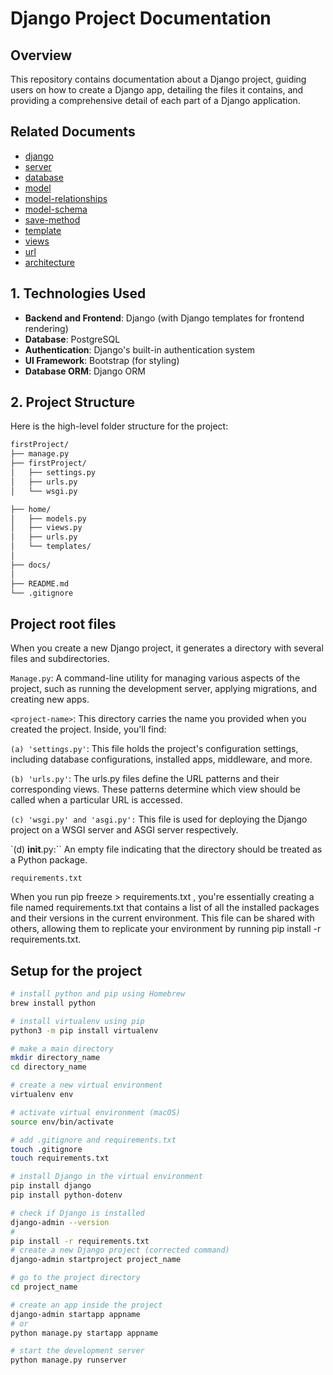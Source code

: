 # Django Project Documentation

## Overview

This repository contains documentation about a Django project, guiding users on how to create a Django app, detailing the files it contains, and providing a comprehensive detail of each part of a Django application.

## Related Documents

- [django](./firstProject/documents/intro-django/README.md)
- [server](./firstProject/documents/server/README.md)
- [database](./firstProject/documents/database/README.md)
- [model](./firstProject/documents/model/README.md)
- [model-relationships](./firstProject/documents/model/RELATIONSHIPS.md)
- [model-schema](./firstProject/documents/model/MODELSCHEMA.md)
- [save-method](./firstProject/documents/model/SAVEMETHOD.md)
- [template](./firstProject/documents/tempalte/README.md)
- [views](./firstProject/documents/view/README.md)
- [url](./firstProject/documents/url/README.md)
- [architecture](./firstProject/architecture/README.md)

## 1. Technologies Used

- **Backend and Frontend**: Django (with Django templates for frontend rendering)
- **Database**: PostgreSQL
- **Authentication**: Django's built-in authentication system
- **UI Framework**: Bootstrap (for styling)
- **Database ORM**: Django ORM

## 2. Project Structure

Here is the high-level folder structure for the project:

```bash
firstProject/
├── manage.py
├── firstProject/
│   ├── settings.py
│   ├── urls.py
│   └── wsgi.py

├── home/
│   ├── models.py
│   ├── views.py
│   ├── urls.py
│   └── templates/
│
├── docs/
│
├── README.md
└── .gitignore

```

## Project root files

When you create a new Django project, it generates a directory with several files and subdirectories.

`Manage.py`: A command-line utility for managing various aspects of the project, such as running the development server, applying migrations, and creating new apps.

`<project-name>`: This directory carries the name you provided when you created the project. Inside, you'll find:

`(a) 'settings.py'`: This file holds the project's configuration settings, including database configurations, installed apps, middleware, and more.

`(b) 'urls.py'`: The urls.py files define the URL patterns and their corresponding views. These patterns determine which view should be called when a particular URL is accessed.

`(c) 'wsgi.py' and 'asgi.py':` This file is used for deploying the Django project on a WSGI server and ASGI server respectively.

`(d) **init**.py:`` An empty file indicating that the directory should be treated as a Python package.

`requirements.txt`

When you run pip freeze > requirements.txt , you're essentially creating a file named requirements.txt that contains a list of all the installed packages and their versions in the current environment. This file can be shared with others, allowing them to replicate your environment by running pip install -r requirements.txt.

## Setup for the project

```sh
# install python and pip using Homebrew
brew install python

# install virtualenv using pip
python3 -m pip install virtualenv

# make a main directory
mkdir directory_name
cd directory_name

# create a new virtual environment
virtualenv env

# activate virtual environment (macOS)
source env/bin/activate

# add .gitignore and requirements.txt
touch .gitignore
touch requirements.txt

# install Django in the virtual environment
pip install django
pip install python-dotenv

# check if Django is installed
django-admin --version
#
pip install -r requirements.txt
# create a new Django project (corrected command)
django-admin startproject project_name

# go to the project directory
cd project_name

# create an app inside the project
django-admin startapp appname
# or
python manage.py startapp appname

# start the development server
python manage.py runserver
```
